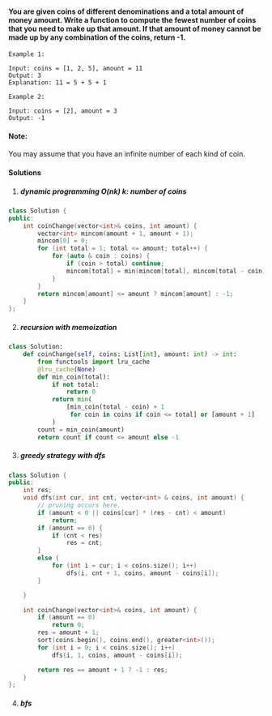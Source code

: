 #### You are given coins of different denominations and a total amount of money amount. Write a function to compute the fewest number of coins that you need to make up that amount. If that amount of money cannot be made up by any combination of the coins, return -1.

```
Example 1:

Input: coins = [1, 2, 5], amount = 11
Output: 3 
Explanation: 11 = 5 + 5 + 1

Example 2:

Input: coins = [2], amount = 3
Output: -1
```

#### Note:
You may assume that you have an infinite number of each kind of coin.


#### Solutions

1. ##### dynamic programming O(nk) k: number of coins

```c++
class Solution {
public:
    int coinChange(vector<int>& coins, int amount) {
        vector<int> mincom(amount + 1, amount + 1);
        mincom[0] = 0;
        for (int total = 1; total <= amount; total++) {
            for (auto & coin : coins) {
                if (coin > total) continue;
                mincom[total] = min(mincom[total], mincom[total - coin] + 1);
            }
        }
        return mincom[amount] <= amount ? mincom[amount] : -1;
    }
};
```

2. ##### recursion with memoization

```python
class Solution:
    def coinChange(self, coins: List[int], amount: int) -> int:
        from functools import lru_cache
        @lru_cache(None)
        def min_coin(total):
            if not total:
                return 0
            return min(
                [min_coin(total - coin) + 1
                 for coin in coins if coin <= total] or [amount + 1]
            )
        count = min_coin(amount)
        return count if count <= amount else -1

```

3. ##### greedy strategy with dfs

```c++
class Solution {
public:
    int res;
    void dfs(int cur, int cnt, vector<int> & coins, int amount) {
        // pruning occurs here.
        if (amount < 0 || coins[cur] * (res - cnt) < amount)
            return;
        if (amount == 0) {
            if (cnt < res)
                res = cnt;
        }
        else {
            for (int i = cur; i < coins.size(); i++)
                dfs(i, cnt + 1, coins, amount - coins[i]);
        }

    }

    int coinChange(vector<int>& coins, int amount) {
        if (amount == 0)
            return 0;
        res = amount + 1;
        sort(coins.begin(), coins.end(), greater<int>());
        for (int i = 0; i < coins.size(); i++)
            dfs(i, 1, coins, amount - coins[i]);

        return res == amount + 1 ? -1 : res;
    }
};
```

4. ##### bfs

```c++

```